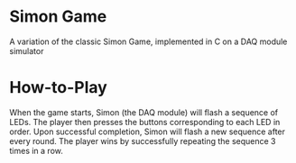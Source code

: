 # Simon Game
A variation of the classic Simon Game, implemented in C on a DAQ module simulator

# How-to-Play
When the game starts, Simon (the DAQ module) will flash a sequence of LEDs. The player then presses the buttons corresponding to each LED in order. Upon successful completion, Simon will flash a new sequence after every round. The player wins by successfully repeating the sequence 3 times in a row.
